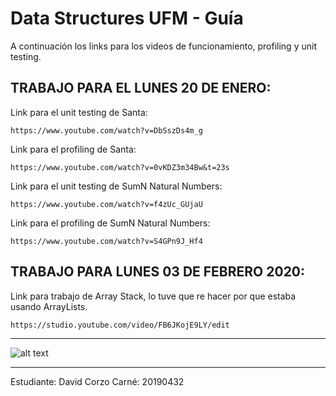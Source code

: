 # Data Structures UFM - Guía

A continuación los links para los videos de funcionamiento, profiling y unit testing.


## TRABAJO PARA EL LUNES 20 DE ENERO:
Link para el unit testing de Santa:
```
https://www.youtube.com/watch?v=DbSszDs4m_g
```

Link para el profiling de Santa:
```
https://www.youtube.com/watch?v=0vKDZ3m34Bw&t=23s
```

Link para el unit testing de SumN Natural Numbers: 
```
https://www.youtube.com/watch?v=f4zUc_GUjaU
```

Link para el profiling de SumN Natural Numbers: 
```
https://www.youtube.com/watch?v=S4GPn9J_Hf4
```


<!-- ### TRABAJO PARA EL LUNES 27 DE ENERO 2020: 
Link para la prueba de profiling y unit testing:
```
https://youtu.be/rPM4ujG45IE
```

Link para el funcionamiento en postman:
```
https://youtu.be/ft3dzUUM020 
``` -->

## TRABAJO PARA LUNES 03 DE FEBRERO 2020:
Link para trabajo de Array Stack, lo tuve que re hacer por que estaba usando ArrayLists.
```
https://studio.youtube.com/video/FB6JKojE9LY/edit
```



--------------------------------------------------------------------------

![alt text](ufm_logo.jpg)

--------------------------------------------------------------------------

Estudiante: David Corzo
Carné: 20190432

